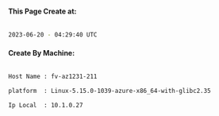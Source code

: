 
   
#### This Page Create at:

```bash

2023-06-20 - 04:29:40 UTC

```

#### Create By Machine:

```bash

Host Name : fv-az1231-211

platform  : Linux-5.15.0-1039-azure-x86_64-with-glibc2.35

Ip Local  : 10.1.0.27

```

